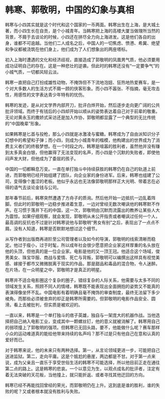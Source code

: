 # 韩寒、郭敬明，中国的幻象与真相

韩寒与小四其实就是这个时代和这个国家的一币两面。韩寒出生在上海，是大城土著，而小四生长在自贡，是个小城青年。当韩寒把上海的高楼大厦当做理所当然的背景，不屑于去谈论的时候，小四还在拼尽全力向上海进发。这是他们各自的出身，谁都不可逾越。当他们二人成名之后，中国人的一切焦虑、愤懑、希冀、绝望和争议都被浇筑在他们身上，他们成为了人们想象出的两座塔标。 

初入上海时遭遇的文化和经济歧视，直接造成了郭敬明的凤凰男气质，他必须要用成功证明自己的存在。这是一种悲壮的逆袭。但此时的韩寒还没有“一定要争气”的小城气质，一切都风轻云淡。 

韩寒一直把自己打扮成雄性动物，不掩饰但不下流地泡妞、狂热地热爱赛车，是一个对大多数人的生活方式不屑一顾的侠客形象。而小四不嚣张、不指摘，毫无攻击性，用感性的文字表达青少年特有的忧伤。 

韩寒的发迹，是从对文学界内部开刀，批评白烨开始，然后逐步走向更广阔的公共批评领域。而终于有钱后的小四却开始以顺从的姿势表达着自己对于前辈的敬重。无论对黄永玉的撒娇式采访还是加入作协，郭敬明都显露了一个典型的无比传统的“中国晚辈”形象。 

如果韩寒是匕首与投枪，那么小四就是冰激凌与蜜糖。韩寒成为了自由派知识分子幻想中的希望和子弹；而小四，则成为小城青年的楷模，他构建出的世界成为了消费主义者们的终极梦想。在一个时段之内，韩寒是喧嚣的胜利者，虽然他并没有赚到太多真金白银，但他赢得了无法变现的名声，而小四是个沉默的失败者，即使他闷声发大财，但他成为了委屈的孩子。 

中国的一切都瞬息万变。一直在单打独斗中持续获胜的韩寒仍在自己的轨道上前进，而郭敬明已经开始组建了团队，向企业家的身份进军。后来，韩寒也组建了公司，变得像个羞涩的老板。他似乎永远也无法像郭敬明那样正大光明、带着志在必得的语气去谈论金钱与公司。 

那年春节前后，韩寒突然遭遇了方舟子的质询。然后他开始一边抵抗一边乱着阵脚。但此时的郭敬明一边稳步推进着生意，一边对曾经无数次嘲讽他的韩寒默不作声。在习惯于落井下石的中国，这一次，郭敬明由沉默而流露出的教养让某些人大为震惊。如果仔细观察，就会发现，郭敬明从未公开指责或者嘲讽过任何一个人，最高调的反抗也不过是针对韩寒说他与郭敬明“男女有别”之后，表现出了一点点不屑。没有人知道，韩寒是否默默地想过这个细节。 

从写作者到出版商再进阶至公司管理者以及如今的导演，郭敬明的线索清晰而稳定。他过于瘦小，过于时髦，所以成年社会很少愿意把企业家这样厚重的名头放在他的头顶，但他真的是一位企业家。电影是他的又一顶王冠。他适合这个场域，俊男美女、珠宝华服、商战与爱情、死亡与背叛，郭敬明可以编撰出这样具有视觉美感、嫁接于都市又微微脱离于现实的作品，那是甜品和毒品的混合物，令人迷醉。在片场，在一众明星之中，郭敬明才是真正的明星。 

韩寒并不适合电影圈这个复杂的圈子，错综复杂的人际关系，他需要与太多不同的领域发生关系，照顾不同人的情绪，韩寒既不能表现出全面拥抱的姿势又不能真的表演得像坐怀不乱。中国电影有着明确且毫不掩饰的审查制度，最终无法留下多少棱角。而那些必须被舍弃的却正是韩寒所需要的。但郭敬明的电影作品安全、圆滑。看上去被批判，但实质是被欢迎的。 

一直以来，韩寒是一个单打独斗的痞子英雄，独自与一架庞大的机器作战。当他选择把自己纳入电影工业，变成其中一颗螺丝钉，他的意义就被消解了。韩寒用自己的弱项撞上了郭敬明的强项。但韩寒已无回头路，要不，他能做什么呢？赛车那样小众的运动难道真的能给他带来持续的名声吗？那不过是只有他自己在意和认真的爱好而已。 

对于韩寒来说，他的未来只有两种选择。第一，从言论领域更进一步，可能把自己送进监狱。第二，走向平庸。这是个尴尬的悬崖，两边都是不甘。对于第一点来说，成为父亲且一直乐于享受世俗生活的韩寒不可能选择，所以他目前正走在通往第二点的路上。这是韩寒的悲哀。一个以意见为生，以观点成名的批评者，注定有着无法突破的天花板，当他撞上，就只能折返、或者寻找其他迂回的方向。 

韩寒已经不再能找回曾经的荣光，而郭敬明仍在上升。这到底是谁的胜利，谁的失败的呢？又或者根本就没有胜利与失败。